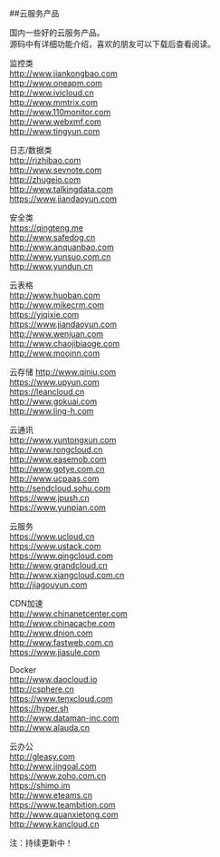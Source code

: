 ##云服务产品

国内一些好的云服务产品。</br>
源码中有详细功能介绍，喜欢的朋友可以下载后查看阅读。</br>

监控类</br>
http://www.jiankongbao.com</br>
http://www.oneapm.com</br>
http://www.ivicloud.cn</br>
http://www.mmtrix.com</br>
http://www.110monitor.com</br>
http://www.webxmf.com</br>
http://www.tingyun.com</br>

日志/数据类</br>
http://rizhibao.com</br>
http://www.sevnote.com</br>
http://zhugeio.com</br>
http://www.talkingdata.com</br>
https://www.jiandaoyun.com</br>

安全类</br>
https://qingteng.me</br>
http://www.safedog.cn</br>
http://www.anquanbao.com</br>
http://www.yunsuo.com.cn</br>
http://www.yundun.cn</br>

云表格</br>
http://www.huoban.com</br>
http://www.mikecrm.com</br>
https://yiqixie.com</br>
https://www.jiandaoyun.com</br>
http://www.wenjuan.com</br>
http://www.chaojibiaoge.com</br>
http://www.moojnn.com</br>

云存储
http://www.qiniu.com</br>
https://www.upyun.com</br>
https://leancloud.cn</br>
http://www.gokuai.com</br>
http://www.ling-h.com</br>

云通讯</br>
http://www.yuntongxun.com</br>
http://www.rongcloud.cn</br>
http://www.easemob.com</br>
http://www.gotye.com.cn</br>
http://www.ucpaas.com</br>
http://sendcloud.sohu.com</br>
https://www.jpush.cn</br>
https://www.yunpian.com</br>

云服务</br>
https://www.ucloud.cn</br>
https://www.ustack.com</br>
https://www.qingcloud.com</br>
http://www.grandcloud.cn</br>
http://www.xiangcloud.com.cn</br>
http://jiagouyun.com</br>

CDN加速</br>
http://www.chinanetcenter.com</br>
http://www.chinacache.com</br>
http://www.dnion.com</br>
http://www.fastweb.com.cn</br>
https://www.jiasule.com</br>

Docker</br>
http://www.daocloud.io</br>
http://csphere.cn</br>
https://www.tenxcloud.com</br>
https://hyper.sh</br>
http://www.dataman-inc.com</br>
http://www.alauda.cn</br>

云办公</br>
http://gleasy.com</br>
http://www.jingoal.com</br>
https://www.zoho.com.cn</br>
https://shimo.im</br>
http://www.eteams.cn</br>
https://www.teambition.com</br>
http://www.quanxietong.com</br>
http://www.kancloud.cn</br>

注：持续更新中！
